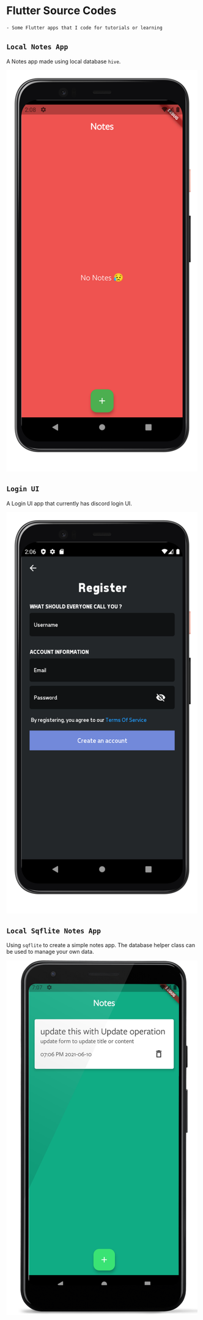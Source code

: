 # Flutter Source Codes

    - Some Flutter apps that I code for tutorials or learning

## `Local Notes App`

 A Notes app made using local database `hive`.

<img src="notes_local/screenshots/noteslocal.png" width="500" alt="Image 2"/>

## `Login UI`

 A Login UI app that currently has discord login UI.

<img src="discord_login_ui/screenshots/discordlogin2.png" width="500" alt="Image 2"/>

## `Local Sqflite Notes App`

Using `sqflite` to create a simple notes app. The database helper class can be used to manage your own data.

<img src="sqflite_notepad/screenshots/screenshot2.png" width="500" alt="Image 1" />
